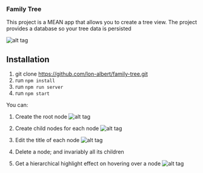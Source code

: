 ### Family Tree

This project is a MEAN app that allows you to create a tree view.
The project provides a database so your tree data is persisted

![alt tag](https://raw.githubusercontent.com/lon-albert/family-tree/master/src/assets/basic_view.png)

## Installation
1. git clone https://github.com/lon-albert/family-tree.git
2. run `npm install`
3. run `npm run server`
3. run `npm start`

You can:

1. Create the root node
![alt tag](https://raw.githubusercontent.com/lon-albert/family-tree/master/src/assets/patriach_view.png)

2. Create child nodes for each node
![alt tag](https://raw.githubusercontent.com/lon-albert/family-tree/master/src/assets/new_view.png)

3. Edit the title of each node
![alt tag](https://raw.githubusercontent.com/lon-albert/family-tree/master/src/assets/edit_view.png)

4. Delete a node; and invariably all its children

5. Get a hierarchical highlight effect on hovering over a node 
![alt tag](https://raw.githubusercontent.com/lon-albert/family-tree/master/src/assets/hover_view.png)
